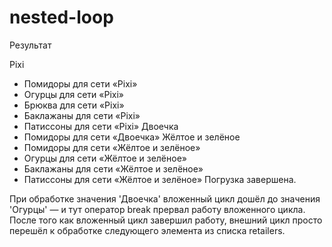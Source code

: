 # nested-loop

Результат

Pixi
- Помидоры для сети «Pixi»
- Огурцы для сети «Pixi»
- Брюква для сети «Pixi»
- Баклажаны для сети «Pixi»
- Патиссоны для сети «Pixi»
Двоечка
- Помидоры для сети «Двоечка»
Жёлтое и зелёное
- Помидоры для сети «Жёлтое и зелёное»
- Огурцы для сети «Жёлтое и зелёное»
- Баклажаны для сети «Жёлтое и зелёное»
- Патиссоны для сети «Жёлтое и зелёное»
Погрузка завершена.


При обработке значения 'Двоечка' вложенный цикл дошёл до значения 'Огурцы' — и тут оператор break прервал работу вложенного цикла. После того как вложенный цикл завершил работу, внешний цикл просто перешёл к обработке следующего элемента из списка retailers.
